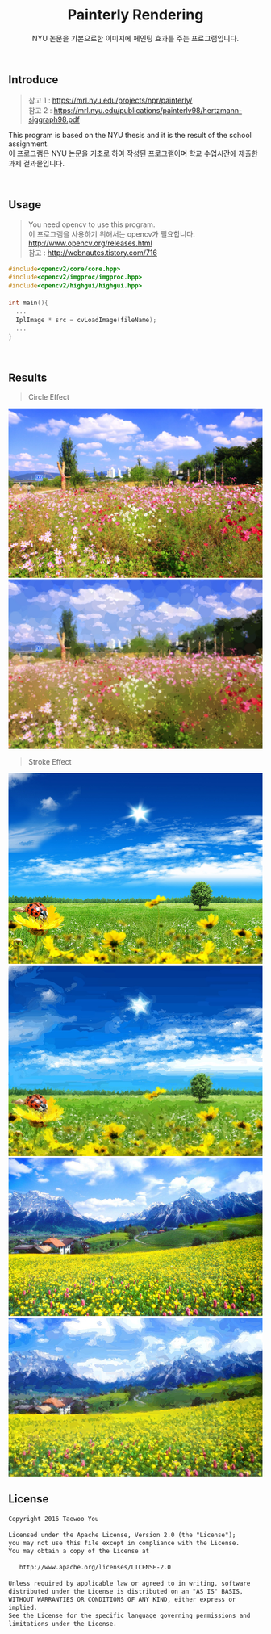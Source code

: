 <h1 align=center>Painterly Rendering</h1>
<p align=center>NYU 논문을 기본으로한 이미지에 페인팅 효과를 주는 프로그램입니다.</p>
<br>

## Introduce
>참고 1 : <a href=“https://mrl.nyu.edu/projects/npr/painterly/“>https://mrl.nyu.edu/projects/npr/painterly/</a><br>
>참고 2 : <a href=“https://mrl.nyu.edu/publications/painterly98/hertzmann-siggraph98.pdf”>https://mrl.nyu.edu/publications/painterly98/hertzmann-siggraph98.pdf</a>

This program is based on the NYU thesis and it is the result of the school assignment.<br>
이 프로그램은 NYU 논문을 기초로 하여 작성된 프로그램이며 학교 수업시간에 제출한 과제 결과물입니다.

<br>

## Usage
> You need opencv to use this program.<br>
> 이 프로그램을 사용하기 위해서는 opencv가 필요합니다.<br>
> <a href="http://www.opencv.org/releases.html">http://www.opencv.org/releases.html</a><br>
> 참고 : <a href="http://webnautes.tistory.com/716">http://webnautes.tistory.com/716</a>
```C
#include<opencv2/core/core.hpp>
#include<opencv2/imgproc/imgproc.hpp>
#include<opencv2/highgui/highgui.hpp>

int main(){
  ...
  IplImage * src = cvLoadImage(fileName);
  ...
}
```

<br>

## Results
>Circle Effect
<img src="https://github.com/pooi/PainterlyRendering/blob/master/PainterlyRendering/PainterlyRendering/source2.jpg">
<img src="https://github.com/pooi/PainterlyRendering/blob/master/PainterlyRendering/PainterlyRendering/result2.jpg">

>Stroke Effect
<img src="https://github.com/pooi/PainterlyRendering/blob/master/PainterlyRendering/PainterlyRendering/source1.jpg">
<img src="https://github.com/pooi/PainterlyRendering/blob/master/PainterlyRendering/PainterlyRendering/result1.jpg">
<img src="https://github.com/pooi/PainterlyRendering/blob/master/PainterlyRendering/PainterlyRendering/source3.jpg">
<img src="https://github.com/pooi/PainterlyRendering/blob/master/PainterlyRendering/PainterlyRendering/result3.jpg">
<br>

## License

    Copyright 2016 Taewoo You

    Licensed under the Apache License, Version 2.0 (the "License");
    you may not use this file except in compliance with the License.
    You may obtain a copy of the License at

       http://www.apache.org/licenses/LICENSE-2.0

    Unless required by applicable law or agreed to in writing, software
    distributed under the License is distributed on an "AS IS" BASIS,
    WITHOUT WARRANTIES OR CONDITIONS OF ANY KIND, either express or implied.
    See the License for the specific language governing permissions and
    limitations under the License.
